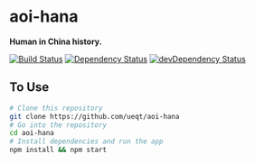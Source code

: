 # aoi-hana

**Human in China history.**

 [![Build Status](https://img.shields.io/travis/ueqt/aoi-hana.svg)](https://travis-ci.org/ueqt/aoi-hana)
[![Dependency Status](https://img.shields.io/david/ueqt/aoi-hana.svg)](https://david-dm.org/ueqt/aoi-hana)
[![devDependency Status](https://img.shields.io/david/dev/ueqt/aoi-hana.svg)](https://david-dm.org/ueqt/aoi-hana#info=devDependencies)

## To Use

```bash
# Clone this repository
git clone https://github.com/ueqt/aoi-hana
# Go into the repository
cd aoi-hana
# Install dependencies and run the app
npm install && npm start
```
